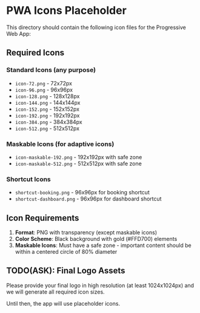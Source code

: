 # PWA Icons Placeholder

This directory should contain the following icon files for the Progressive Web App:

## Required Icons

### Standard Icons (any purpose)
- `icon-72.png` - 72x72px
- `icon-96.png` - 96x96px
- `icon-128.png` - 128x128px
- `icon-144.png` - 144x144px
- `icon-152.png` - 152x152px
- `icon-192.png` - 192x192px
- `icon-384.png` - 384x384px
- `icon-512.png` - 512x512px

### Maskable Icons (for adaptive icons)
- `icon-maskable-192.png` - 192x192px with safe zone
- `icon-maskable-512.png` - 512x512px with safe zone

### Shortcut Icons
- `shortcut-booking.png` - 96x96px for booking shortcut
- `shortcut-dashboard.png` - 96x96px for dashboard shortcut

## Icon Requirements

1. **Format**: PNG with transparency (except maskable icons)
2. **Color Scheme**: Black background with gold (#FFD700) elements
3. **Maskable Icons**: Must have a safe zone - important content should be within a centered circle of 80% diameter

## TODO(ASK): Final Logo Assets

Please provide your final logo in high resolution (at least 1024x1024px) and we will generate all required icon sizes.

Until then, the app will use placeholder icons.
